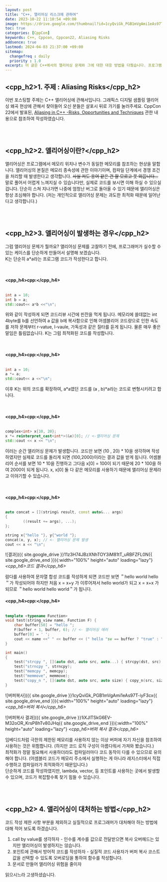 ```yaml
---
layout: post
title: "C++, 앨리어싱 리스크에 관하여"
date: 2023-10-22 11:10:54 +09:00
image: https://drive.google.com/thumbnail?id=1cyQviGk_PGB1mVgAmi1eAs97T-iyF3cx
toc: true
categories: [CppCon]
keywords: C++, Cppcon, Cppcon22, Aliasing Risks
addsence: true
lastmod: 2024-04-03 21:37:00 +09:00
sitemap:
  changefreq : daily
  priority : 1.0
excerpt: 이 글은 C++에서의 앨리어싱 문제와 그에 대한 대응 방법을 다뤘습니다. 프로그램에서 메모리 위치나 변수가 같은 메모리를 참조하는 앨리어싱 현상에 주의를 기울이며, 이를 피하기 위한 전략을 제시합니다. 앨리어싱 때문인 오류를 최소화하려는 방법과 주의 사항을 강조합니다.
---
```


## <cpp_h2>1. 주제 : Aliasing Risks</cpp_h2>

이번 포스팅할 주제는 C++ 앨리어싱에 관해서입니다. 그래픽스 디지털 샘플링 앨리어싱 왜곡 현상에 관해서 찾아들어 오신 분들은 살포시 뒤로 가기를 눌러주세요. CppCon 22에서 발표된, [Aliasing in C++ -Risks, Opportunities and Techniques](https://www.youtube.com/watch?v=zHkmk1Y-gqM&list=PLHTh1InhhwT6c2JNtUiJkaH8YRqzhU7Ag&index=112) 관한 내용으로 참조하여 작성하였습니다.

<br>
<br>

## <cpp_h2>2. 앨리어싱이란?</cpp_h2>

앨리어싱은 프로그램에서 메모리 위치나 변수가 동일한 메모리를 참조하는 현상을 말합니다. 앨리어싱의 본질은 메모리 종속성에 관한 이야기이며, 컴파일 단계에서 경쟁 조건을 처리할 때 발생한다고 생각합니다. ~~사실 저도 용어 같은 건 잘 모르고 못 외웁니다...~~  
말로 풀어서 어렵게 느껴지실 수 있습니다만, 실제로 코드를 보시면 이해 하실 수 있으실 겁니다. 단순히 스쳐 지나가면 나중에 엄청난 버그로 돌아올 수 있기 때문에 앨리어싱은 항상 조심해야 합니다. (저는 개인적으로 앨리어싱 문제는 과도한 최적화 때문에 일어난다고 생각합니다.)

<br>
<br>

## <cpp_h2>3. 앨리어싱이 발생하는 경우</cpp_h2>

그럼 앨리어싱 문제가 뭘까요? 앨리어싱 문제를 고찰하기 전에, 프로그래머가 실수할 수 있는 케이스를 단순하게 만들어서 설명해 보겠습니다.  
K는 단순히 a*a라는 프로그램 코드가 작성한다고 합니다.  

<br>

#### **<cpp_h4>cpp:</cpp_h4>**

```cpp

int a = 10;
int b = a;
std::cout<< a*b <<"\n";

```

위와 같이 작성하게 되면 코드리뷰 시간에 핀잔을 먹게 됩니다. 메모리에 쓸데없는 int 4byte를 b를 선언하여 a 값을 b에 복사함으로 인해 어셈블리어 코드량으로 인한 속도를 저하 문제부터 r-vatue, l-vaule, 가독성과 같은 질타를 듣게 됩니다. 물론 매우 좋은 말임은 틀림없습니다. K는 그럼 최적화된 코드를 작성합니다.  

<br>

#### **<cpp_h4>cpp:</cpp_h4>**

```cpp

int a = 10;
a *= a;
std::cout<< a <<"\n";

```

이후 K는 위의 코드를 확장하여, a*a였던 코드를 (a , b)*a라는 코드로 변형시키려고 합니다.  

<br>

#### **<cpp_h4>cpp:</cpp_h4>**

```cpp

complex<int> x{10, 20};
x *= reinterpret_cast<int*>(&x)[0]; // <-앨리어싱 문제
std::cout << x << "\n";

```

이러는 순간 앨리어싱 문제가 발생합니다. 코드만 보면 (10 , 20) * 10을 생각하며 작성하였지만 실제로 코드를 돌리게 되면 (100,2000)이라는 결과 값을 받게 됩니다. 어셈블리어 순서를 보면 10 * 10을 진행하고 그다음 x[0] = 100이 되기 때문에 20 * 100을 하여 2000이 되게 됩니다. x, x[0] 둘 다 같은 메모리를 사용하기 때문에 앨리어싱 문제라고 이야기할 수 있습니다.

<br>

#### **<cpp_h4>cpp:</cpp_h4>**

```cpp

auto concat = [](string& result, const auto&... args) 
{
        ((result += args), ...);
};

string x{"hello "}, y{"world "};
concat(x, y, x); // <- 앨리어싱 문제 발생
cout << x << "\n";

```

![결과]({{ site.google_drive }}11z3H74JBzXNhTOY3iM81tT_uRBFZFL0N{{ site.google_drive_end }}){:width="100%" height="auto" loading="lazy"}
*<cpp_h6>코드 결과</cpp_h6>*  

람다를 사용하여 문자열 합성 코드를 작성하게 되면 코드만 보면 ＂hello world hello＂가 작성되어야 하지만 처음 x = x+y 가 이루어져서 hello world가 되고 x = x+x 가 되므로 ＂hello world hello world＂가 됩니다.
<br>

#### **<cpp_h4>cpp:</cpp_h4>**

```cpp

template <typename Function>
void test(string_view name, Function F) {
    char buffer[50] = "hello ";
    F(buffer + 1, buffer, 6); // <- 앨리어싱 에러
    buffer[0] = ' ';
    cout << name <<" " << buffer << (" hello "sv == buffer ? "true" : "false") << "\n";
}

int main()
{
    test("strcpy ", [](auto dst, auto src, auto...) { strcpy(dst, src); });
    test("strncpy ", strncpy);
    test("memcpy ", memcpy);
    test("memmove", memmove);
    test("copy_n ", [](auto dst, auto src, auto size) { copy_n(src, size, dst); });
}

```

![버퍼복사]({{ site.google_drive }}1cyQviGk_PGB1mVgAmi1eAs97T-iyF3cx{{ site.google_drive_end }}){:width="100%" height="auto" loading="lazy"}
*<cpp_h6>버퍼 복사</cpp_h6>*  

![버퍼복사 결과]({{ site.google_drive }}1iXJlTSkG6EV-M32oOR_KrsP8hTv80JHq{{ site.google_drive_end }}){:width="100%" height="auto" loading="lazy"}
*<cpp_h6>버퍼 복사 결과</cpp_h6>*  

임베디드처럼 극한의 제한된 메모리를 사용하지 않는 이상 버퍼에 자기 자신을 참조하여 사용하는 것은 위험합니다. (하지만 코드 로직 구성이 아름다워서 가져와 봤습니다.)  
최적화가 정말 필요해서 사용하더라도 컴파일러마다 코드 동작이 다를 수 있으므로 유의해야 합니다. (어셈블리 코드가 메모리 주소에서 실행하는 게 아니라 레지스터에서 직접 수행하고 컴파일러가 최적화하기 때문입니다.)  
단순하게 코드를 작성하였지만, lambda, vector, 등 포인트를 사용하는 곳에서 발생할 수 있으며, 코드가 복잡할수록 찾기 힘들 수 있습니다. 

<br>
<br>

## <cpp_h2> 4. 앨리어싱이 대처하는 방법</cpp_h2>

코드 작성 제한 사항 부분을 제외하고 실질적으로 프로그래머가 대처해야 하는 방법에 대해 적어 보도록 하겠습니다.

1. call by value를 생각하자 - 인수를 계수를 값으로 전달받으면 복사 오버헤드는 있지만 앨리어싱이 발생하지는 않습니다.
2. 포인트에 관해서 방어적 코드를 작성하자 - 실질적 코드 사용자가 버퍼 복사 코스트값을 선택할 수 있도록 오버로딩을 통하여 함수를 작성합니다.
3. 문서로 만들어 앨리어싱 위험을 줄이자

읽으시느라 고생하셨습니다.
